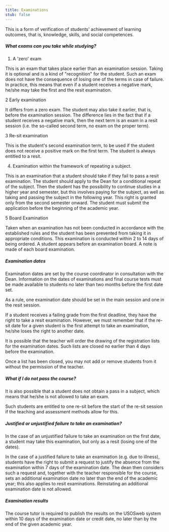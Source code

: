 ```yaml
---
title: Examinations
stub: false
---
```

This is a form of verification of students' achievement of learning outcomes, that is, knowledge, skills, and social competences.

##### What exams can you take while studying?

1. A 'zero' exam

This is an exam that takes place earlier than an examination session. Taking it is optional and is a kind of "recognition" for the student. Such an exam does not have the consequence of losing one of the terms in case of failure. In practice, this means that even if a student receives a negative mark, he/she may take the first and the resit examination.

2 Early examination

It differs from a zero exam. The student may also take it earlier, that is, before the examination session. The difference lies in the fact that if a student receives a negative mark, then the next term is an exam in a resit session (i.e. the so-called second term, no exam on the proper term).

3 Re-sit examination

This is the student's second examination term, to be used if the student does not receive a positive mark on the first term. The student is always entitled to a resit.

4. Examination within the framework of repeating a subject.

This is an examination that a student should take if they fail to pass a resit examination. The student should apply to the Dean for a conditional repeat of the subject. Then the student has the possibility to continue studies in a higher year and semester, but this involves paying for the subject, as well as taking and passing the subject in the following year. This right is granted only from the second semester onward. The student must submit the application before the beginning of the academic year.

5 Board Examination

Taken when an examination has not been conducted in accordance with the established rules and the student has been prevented from taking it in appropriate conditions. This examination is conducted within 2 to 14 days of being ordered. A student appears before an examination board. A note is made of each board examination.

##### Examination dates

Examination dates are set by the course coordinator in consultation with the Dean. Information on the dates of examinations and final course tests must be made available to students no later than two months before the first date set.

As a rule, one examination date should be set in the main session and one in the resit session.

If a student receives a failing grade from the first deadline, they have the right to take a resit examination. However, we must remember that if the re-sit date for a given student is the first attempt to take an examination, he/she loses the right to another date.

It is possible that the teacher will order the drawing of the registration lists for the examination dates. Such lists are closed no earlier than 4 days before the examination.

Once a list has been closed, you may not add or remove students from it without the permission of the teacher.

##### What if I do not pass the course?

It is also possible that a student does not obtain a pass in a subject, which means that he/she is not allowed to take an exam.

Such students are entitled to one re-sit before the start of the re-sit session if the teaching and assessment methods allow for this.

##### Justified or unjustified failure to take an examination?

In the case of an unjustified failure to take an examination on the first date, a student may take this examination, but only as a resit (losing one of the dates).

In the case of a justified failure to take an examination (e.g. due to illness), students have the right to submit a request to justify the absence from the examination within 7 days of the examination date. The dean then considers such a request and, together with the teacher responsible for the course, sets an additional examination date no later than the end of the academic year; this also applies to resit examinations. Reinstating an additional examination date is not allowed.

##### Examination results

The course tutor is required to publish the results on the USOSweb system within 10 days of the examination date or credit date, no later than by the end of the given academic year.